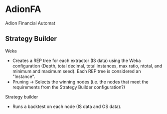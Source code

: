 # AdionFA

Adion Financial Automat

## Strategy Builder

Weka
- Creates a REP tree for each extractor (IS data) using the Weka configuration (Depth, total decimal, total instances, max ratio, ntotal, and minimum and maximum seed). Each REP tree is considered an "Instance".
- Pruning -> Selects the winning nodes (i.e. the nodes that meet the requirements from the Strategy Builder configuration?)

Strategy builder
- Runs a backtest on each node (IS data and OS data).